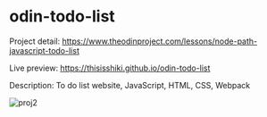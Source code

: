 # odin-todo-list
Project detail: https://www.theodinproject.com/lessons/node-path-javascript-todo-list

Live preview: https://thisisshiki.github.io/odin-todo-list

Description: To do list website, JavaScript, HTML, CSS, Webpack

![proj2](https://github.com/user-attachments/assets/aafb1863-41f7-4a16-ada0-c8480931dcd5)
